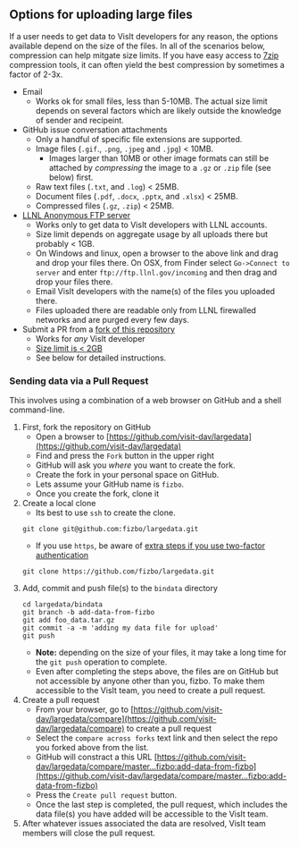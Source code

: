## Options for uploading large files

If a user needs to get data to VisIt developers for any reason,
the options available depend on the size of the files. In all of
the scenarios below, compression can help mitgate size limits.
If you have easy access to [7zip](7zip.md) compression tools, it
can often yield the best compression by sometimes a factor of 2-3x.

* Email
  * Works ok for small files, less than 5-10MB. The actual size limit
    depends on several factors which are likely outside the knowledge 
    of sender and recipeint.
* GitHub issue conversation attachments
  * Only a handful of specific file extensions are supported.
  * Image files (`.gif`., `.png`, `.jpeg` and `.jpg`) < 10MB.
    * Images larger than 10MB or other image formats can still be attached by 
    *compressing* the image to a `.gz` or `.zip` file (see below) first.
  * Raw text files (`.txt`, and `.log`) < 25MB.
  * Document files (`.pdf`, `.docx`, `.pptx`, and `.xlsx`) < 25MB.
  * Compressed files (`.gz`, `.zip`) < 25MB.
* [LLNL Anonymous FTP server](ftp://ftp.llnl.gov/incoming)
  * Works only to get data to VisIt developers with LLNL accounts.
  * Size limit depends on aggregate usage by all uploads there but probably < 1GB.
  * On Windows and linux, open a browser to the above link and drag and drop
    your files there. On OSX, from Finder select `Go->Connect to server` and enter
    `ftp://ftp.llnl.gov/incoming` and then drag and drop your files there.
  * Email VisIt developers with the name(s) of the files you uploaded there.
  * Files uploaded there are readable only from LLNL firewalled networks and are
    purged every few days.
* Submit a PR from a [fork of this repository](https://help.github.com/en/github/getting-started-with-github/fork-a-repo)
  * Works for *any* VisIt developer
  * [Size limit is < 2GB](https://help.github.com/en/github/managing-large-files/about-git-large-file-storage)
  * See below for detailed instructions.

### Sending data via a Pull Request

This involves using a combination of a web browser on GitHub and
a shell command-line.

1. First, fork the repository on GitHub
   * Open a browser to [https://github.com/visit-dav/largedata](https://github.com/visit-dav/largedata)
   * Find and press the `Fork` button in the upper right
   * GitHub will ask you *where* you want to create the fork.
   * Create the fork in your personal space on GitHub.
   * Lets assume your GitHub name is `fizbo`.
   * Once you create the fork, clone it 
2. Create a local clone
   * Its best to use `ssh` to create the clone.
   ```
   git clone git@github.com:fizbo/largedata.git
   ```
   * If you use `https`, be aware of [extra steps if you use two-factor authentication](https://help.github.com/en/github/authenticating-to-github/accessing-github-using-two-factor-authentication#using-two-factor-authentication-with-the-command-line)
   ```
   git clone https://github.com/fizbo/largedata.git 
   ```
3. Add, commit and push file(s) to the `bindata` directory
   ```
   cd largedata/bindata
   git branch -b add-data-from-fizbo
   git add foo_data.tar.gz
   git commit -a -m 'adding my data file for upload'
   git push
   ```
   * **Note:** depending on the size of your files, it may take a 
   long time for the `git push` operation to complete.
   * Even after completing the steps above, the files are on GitHub but
   not accessible by anyone other than you, fizbo. To make them accessible to
   the VisIt team, you need to create a pull request.
4. Create a pull request
   * From your browser, go to
   [https://github.com/visit-dav/largedata/compare](https://github.com/visit-dav/largedata/compare)
   to create a pull request
   * Select the `compare across forks` text link and then select the repo you forked above from the list.
   * GitHub will constract a this URL
   [https://github.com/visit-dav/largedata/compare/master...fizbo:add-data-from-fizbo](https://github.com/visit-dav/largedata/compare/master...fizbo:add-data-from-fizbo)
   * Press the `Create pull request` button.
   * Once the last step is completed, the pull request, which includes the
   data file(s) you have added will be accessible to the VisIt team.
5. After whatever issues associated the data are resolved, VisIt team members
   will close the pull request.
